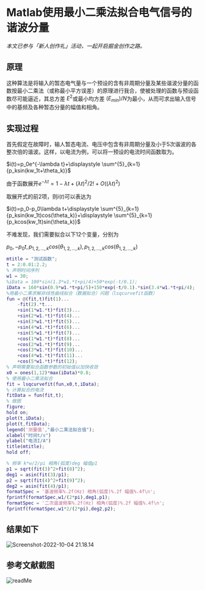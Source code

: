 # Matlab使用最小二乘法拟合电气信号的谐波分量

*本文已参与「新人创作礼」活动，一起开启掘金创作之路。*

## 原理

这种算法是将输入的暂态电气量与一个预设的含有非周期分量及某些谐波分量的函数按最小二乘法（或称最小平方误差）的原理进行我合，使被处理的函数与预设函数尽可能逼近，其总方差 $E^2$或最小均方差 $(E_{min})/N$为最小，从而可求出输入信号中的基频及各种暂态分量的幅值和相角。

## 实现过程

首先假定在故障时，输人暂态电流、电压中包含有非周期分量及小于5次谐波的各整次倍的谐波。这样，以电流为例，可以将一预设的电流时间函数取为。

$i(t)=p_0e^{-\lambda t}+\displaystyle \sum^{5}_{k=1}{p_ksin(kw_1t+\theta_k)}$

由于函数展开$e^{-\lambda t}=1-\lambda t+{(\lambda t)}^2/2!+O({(\lambda t)}^2)$

取展开式的前2项，则$i(t)$可以表达为

$i(t)=p_0-p_0\lambda t+\displaystyle \sum^{5}_{k=1}{p_ksin(kw_1t)cos(\theta_k)}+\displaystyle \sum^{5}_{k=1}{p_kcos(kw_1t)sin(\theta_k)}$

不难发现，我们需要拟合以下12个变量，分别为

$p_0,-p_0t,p_{1,2,...,k}cos(\theta_{1,2,...,k}),p_{1,2,...,k}cos(\theta_{1,2,...,k})$

```matlab
mtitle = "测试函数";
t = 2:0.01:2.2;
% 声明时间序列
w1 = 30;
%iData = 100*sin(1.3*w1.*t+pi/4)+50*exp(-t/0.1);
iData = 160*sin(0.9*w1.*t+pi/5)+150*exp(-t/0.1).*sin(3.4*w1.*t+pi/4);
%用最小二乘求解非线性曲线拟合（数据拟合）问题（lsqcurvefit函数）
fun = @(fit,t)fit(1)...
    -fit(2).*t...
    +sin(1*w1.*t)*fit(3)...
    +sin(2*w1.*t)*fit(4)...
    +sin(3*w1.*t)*fit(5)...
    +sin(4*w1.*t)*fit(6)...
    +sin(5*w1.*t)*fit(7)...
    +cos(1*w1.*t)*fit(8)...
    +cos(2*w1.*t)*fit(9)...
    +cos(3*w1.*t)*fit(10)...
    +cos(4*w1.*t)*fit(11)...
    +cos(5*w1.*t)*fit(12);
% 声明需要拟合函数参数的初始值以加快收敛
x0 = ones(1,12)*max(iData)*0.8;
% 使用最小二乘法拟合
fit = lsqcurvefit(fun,x0,t,iData);
% 计算拟合的电流
fitData = fun(fit,t);
% 做图
figure;
hold on;
plot(t,iData);
plot(t,fitData);
legend('测量值',"最小二乘法拟合值");
xlabel("时间t/s")
ylabel("电流I/A")
title(mtitle);
hold off;

% 频率 k*w/2/pi 相角(弧度)deg 幅值p1
p1 = sqrt(fit(3)^2+fit(8)^2);
deg1 = asin(fit(3)/p1);
p2 = sqrt(fit(4)^2+fit(9)^2);
deg2 = asin(fit(4)/p1);
formatSpec = '基波频率%.2f(Hz) 相角(弧度)%.2f 幅值%.4f\n';
fprintf(formatSpec,w1/(2*pi),deg1,p1);
formatSpec = '二次谐波频率%.2f(Hz) 相角(弧度)%.2f 幅值%.4f\n';
fprintf(formatSpec,w1*2/(2*pi),deg2,p2);
```

## 结果如下

![Screenshot-2022-10-04 21.18.14](https://nas.comtech.work:5541/2022/10/04_Screenshot-2022-10-04%2021.18.14.png)

## 参考文献截图

![readMe](https://nas.comtech.work:5541/2022/10/04_readMe.JPG)

